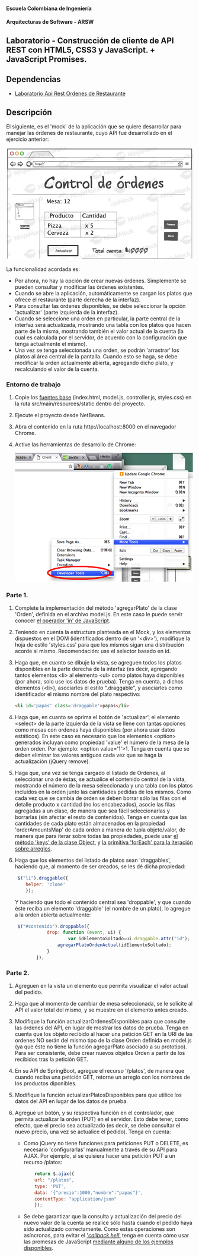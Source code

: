 #### Escuela Colombiana de Ingeniería
#### Arquitecturas de Software - ARSW
## Laboratorio - Construcción de cliente de API REST con HTML5, CSS3 y JavaScript. + JavaScript Promises.

## Dependencias

* [Laboratorio Api Rest Ordenes de Restaurante](https://github.com/ARSW-ECI-beta/REST_API-JAVA-RESTAURANT_ORDERS)

## Descripción
El siguiente, es el 'mock' de la aplicación que se quiere desarrollar para manejar las órdenes de restaurante, cuyo API fue desarrollado en el ejercicio anterior:


![](img/mock.png)

La funcionalidad acordada es:

* Por ahora, no hay la opción de crear nuevas órdenes. Simplemente se pueden consultar y modificar las órdenes existentes.
* Cuando se abre la aplicación, automáticamente se cargan los platos que ofrece el restaurante (parte derecha de la interfaz).
* Para consultar las órdenes disponibles, se debe seleccionar la opción 'actualizar' (parte izquierda de la interfaz).
* Cuando se seleccione una orden en particular, la parte central de la interfaz será actualizada, mostrando una tabla con los platos que hacen parte de la misma, mostrando también el valor actual de la cuenta (la cual es calculada por el servidor, de acuerdo con la configuración que tenga actualmente el mismo).
* Una vez se tenga seleccionada una orden, se podrán 'arrastrar' los platos al área central de la pantalla. Cuando esto se haga, se debe modificar la orden actualmente abierta, agregando dicho plato, y recalculando el valor de la cuenta.


### Entorno de trabajo

1. Copie los [fuentes base](client_source.zip) (index.html, model.js, controller.js, styles.css) en la ruta  src/main/resources/static dentro del proyecto.
2. Ejecute el proyecto desde NetBeans.
3. Abra el contenido en la ruta http://localhost:8000 en el navegador Chrome.
4. Active las herramientas de desarrollo de Chrome:

	![](img/devtool.png)


### Parte 1.

1. Complete la implementación del método 'agregarPlato' de la clase 'Orden', definida en el archivo model.js. En este caso le puede servir conocer [el operador 'in' de JavaScript](https://developer.mozilla.org/en-US/docs/Web/JavaScript/Reference/Operators/in).
1. Teniendo en cuenta la estructura planteada en el Mock, y los elementos dispuestos en el DOM (identificados dentro de un '\<div>'), modifique la hoja de estilo 'styles.css' para que los mismos sigan una distribución acorde al mismo. Recomendación: use el selector basado en id.
2. Haga que, en cuanto se dibuje la vista, se agreguen todos los platos disponibles en la parte derecha de la interfaz (es decir, agregando tantos elementos \<li> al elemento \<ul> como platos haya disponibles (por ahora, solo use los datos de prueba). Tenga en cuenta, a dichos elementos (\<li>), asociarles el estilo ".draggable", y asociarles como identificador el mismo nombre del plato respectivo:

	```html
	<li id='papas' class='draggable'>papas</li>
	```
	
3. Haga que, en cuanto se oprima el botón de 'actualizar', el elemento \<select> de la parte izquierda de la vista se llene con tantas opciones como mesas con ordenes haya disponibles (por ahora usar datos estáticos). En este caso es necesario que los elementos \<option> generados incluyan como propiedad 'value' el número de la mesa de la orden orden. Por ejemplo: \<option value='1'>1</option>. Tenga en cuenta que se deben eliminar los valores antíguos cada vez que se haga la actualización (jQuery remove).

4. Haga que, una vez se tenga cargado el listado de Ordenes, al seleccionar una de éstas, se actualice el contenido central de la vista, mostrando el número de la mesa seleccionada y una tabla con los platos incluídos en la orden junto las cantidades pedidas de los mismos. Como cada vez que se cambia de orden se deben borrar sólo las filas con el detalle producto x cantidad (no los encabezados), asocie las filas agregadas a un clase, de manera que sea fácil seleccionarlas y borrarlas (sin afectar el resto de contenidos). Tenga en cuenta que las cantidades de cada plato están almacenados en la propiedad 'orderAmountsMap' de cada orden a manera de tupla objeto/valor, de manera que para iterar sobre todas las propiedades, puede usar [el método 'keys' de la clase Object](https://developer.mozilla.org/es/docs/Web/JavaScript/Referencia/Objetos_globales/Object/keys), y [la primitiva 'forEach' para la iteración sobre arreglos](https://www.w3schools.com/jsref/jsref_forEach.asp).


5. Haga que los elementos del listado de platos sean 'draggables', haciendo que, al momento de ser creados, se les dé dicha propiedad:

	```javascript
	 $("li").draggable({
		helper: 'clone'
	    });	
	```
	
	Y haciendo que todo el contenido central sea 'droppable', y que cuando éste reciba un elemento 'draggable' (el nombre de un plato), lo agregue a la orden abierta actualmente:
   

	```javascript
	 $("#contenido").droppable({
                drop: function (event, ui) { 
	             		var idElementoSoltado=ui.draggable.attr("id");
                    agregarPlatoOrdenActual(idElementoSoltado);
                }
            });
	```

### Parte 2.

1. Agreguen en la vista un elemento que permita visualizar el valor actual del pedido.

2. Haga que al momento de cambiar de mesa seleccionada, se le solicite al API el valor total del mismo, y se muestre en el elemento antes creado.

3. Modifique la función actualizarOrdenesDisponibles para que consulte las órdenes del API, en lugar de mostrar los datos de prueba. Tenga en cuenta que los objeto recibido al hacer una petición GET en la URI de las ordenes NO serán del mismo tipo de la clase Orden definida en model.js (ya que éste no tiene la función agregarPlato asociado a su prototipo). Para ser consistente, debe crear nuevos objetos Orden a partir de los recibidos tras la petición GET.

4. En su API de SpringBoot, agregue el recurso '/platos', de manera que cuando reciba una petición GET, retorne un arreglo con los nombres de los productos diponibles.

5. Modifique la función actualizarPlatosDisponibles para que utilice los datos del API en lugar de los datos de prueba.

4. Agregue un botón, y su respectiva función en el controlador, que permita actualizar la orden (PUT) en el servidor. Esto debe tener, como efecto, que el precio sea actualizado (es decir, se debe consultar el nuevo precio, una vez se actualice el pedido). Tenga en cuenta:

	* Como jQuery no tiene funciones para peticiones PUT o DELETE, es necesario 'configurarlas' manualmente a través de su API para AJAX. Por ejemplo, si se quisiera hacer una petición PUT a un recurso /platos:

		```javascript
		    return $.ajax({
			url: "/platos",
			type: 'PUT',
			data: '{"precio":1000,"nombre":"papas"}',
			contentType: "application/json"
		    });
    
		```

	* Se debe garantizar que la consulta y actualización del precio del nuevo valor de la cuenta se realice sólo hasta cuando el pedido haya sido actualizado correctamente. Como estas operaciones son asíncronas, para evitar el ['_callback hell_'](http://callbackhell.com/) tenga en cuenta cómo usar las promesas de JavaScript [mediante alguno de los ejemplos disponibles](http://codepen.io/hcadavid/pen/jrwdgK).





